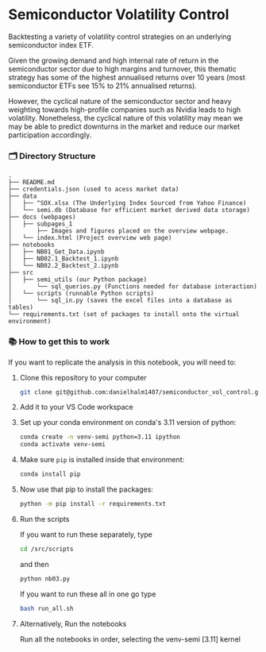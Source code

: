 # Semiconductor Volatility Control

Backtesting a variety of volatility control strategies on an underlying semiconductor index ETF.

Given the growing demand and high internal rate of return in the semiconductor sector due to high margins and turnover, this thematic strategy has some of the highest annualised returns over 10 years (most semiconductor ETFs see 15% to 21% annualised returns).

However, the cyclical nature of the semiconductor sector and heavy weighting towards high-profile companies such as Nvidia leads to high volatility. Nonetheless, the cyclical nature of this volatility may mean we may be able to predict downturns in the market and reduce our market participation accordingly.



###  🗂️ Directory Structure
```plaintext
.
├── README.md
├── credentials.json (used to acess market data)
├── data
│   ├── ^SOX.xlsx (The Underlying Index Sourced from Yahoo Finance)
│   └── semi.db (Database for efficient market derived data storage)
├── docs (webpages)
│   ├── subpages_1
│       ├── Images and figures placed on the overview webpage.
│   └── index.html (Project overview web page)
├── notebooks
│   ├── NB01_Get_Data.ipynb
│   ├── NB02.1_Backtest_1.ipynb
│   └── NB02.2_Backtest_2.ipynb
├── src
│   ├── semi_utils (our Python package)
│       └── sql_queries.py (Functions needed for database interaction)
│   └── scripts (runnable Python scripts)
│       └── sql_in.py (saves the excel files into a database as tables)
└── requirements.txt (set of packages to install onto the virtual environment)

```
### 📚 How to get this to work

If you want to replicate the analysis in this notebook, you will need to:

1. Clone this repository to your computer
    ```bash
    git clone git@github.com:danielhalm1407/semiconductor_vol_control.git
    ```
2. Add it to your VS Code workspace
3. Set up your conda environment on conda's 3.11 version of python:

    ```bash
    conda create -n venv-semi python=3.11 ipython
    conda activate venv-semi
    ```
4. Make sure `pip` is installed inside that environment:

    ```bash
    conda install pip
    ```

5. Now use that pip to install the packages:

    ```bash
    python -m pip install -r requirements.txt
    ```

6. Run the scripts

    If you want to run these separately,
    type 
    ```bash
    cd /src/scripts
    ```
    and then 
    ```bash
    python nb03.py
    ```

    If you want to run these all in one go
    type 
    ```bash
    bash run_all.sh
    ```
7. Alternatively, Run the notebooks

    Run all the notebooks in order, selecting the venv-semi [3.11] kernel